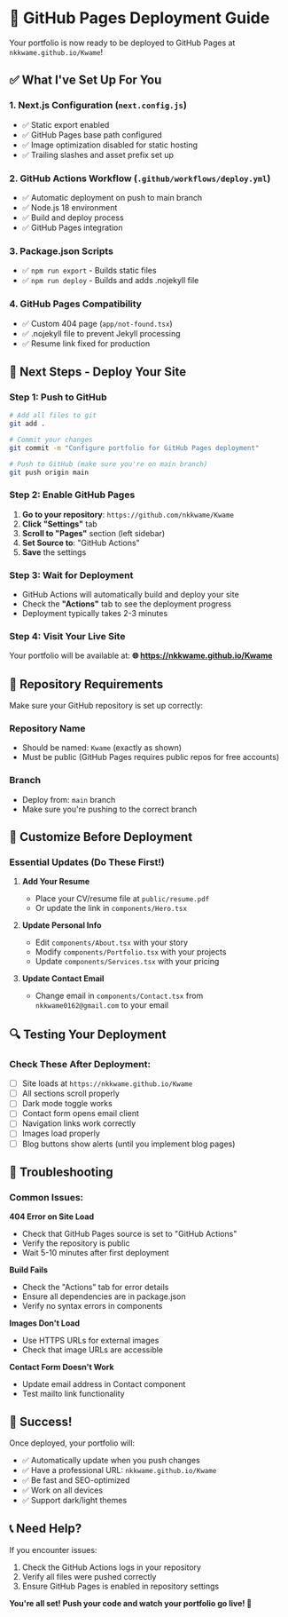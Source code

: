 # 🚀 GitHub Pages Deployment Guide

Your portfolio is now ready to be deployed to GitHub Pages at `nkkwame.github.io/Kwame`!

## ✅ What I've Set Up For You

### 1. **Next.js Configuration** (`next.config.js`)
- ✅ Static export enabled
- ✅ GitHub Pages base path configured
- ✅ Image optimization disabled for static hosting
- ✅ Trailing slashes and asset prefix set up

### 2. **GitHub Actions Workflow** (`.github/workflows/deploy.yml`)
- ✅ Automatic deployment on push to main branch
- ✅ Node.js 18 environment
- ✅ Build and deploy process
- ✅ GitHub Pages integration

### 3. **Package.json Scripts**
- ✅ `npm run export` - Builds static files
- ✅ `npm run deploy` - Builds and adds .nojekyll file

### 4. **GitHub Pages Compatibility**
- ✅ Custom 404 page (`app/not-found.tsx`)
- ✅ .nojekyll file to prevent Jekyll processing
- ✅ Resume link fixed for production

## 🎯 Next Steps - Deploy Your Site

### Step 1: Push to GitHub
```bash
# Add all files to git
git add .

# Commit your changes
git commit -m "Configure portfolio for GitHub Pages deployment"

# Push to GitHub (make sure you're on main branch)
git push origin main
```

### Step 2: Enable GitHub Pages
1. **Go to your repository**: `https://github.com/nkkwame/Kwame`
2. **Click "Settings"** tab
3. **Scroll to "Pages"** section (left sidebar)
4. **Set Source to**: "GitHub Actions"
5. **Save** the settings

### Step 3: Wait for Deployment
- GitHub Actions will automatically build and deploy your site
- Check the **"Actions"** tab to see the deployment progress
- Deployment typically takes 2-3 minutes

### Step 4: Visit Your Live Site
Your portfolio will be available at:
**🌐 https://nkkwame.github.io/Kwame**

## 🔧 Repository Requirements

Make sure your GitHub repository is set up correctly:

### Repository Name
- Should be named: `Kwame` (exactly as shown)
- Must be public (GitHub Pages requires public repos for free accounts)

### Branch
- Deploy from: `main` branch
- Make sure you're pushing to the correct branch

## 🎨 Customize Before Deployment

### Essential Updates (Do These First!)
1. **Add Your Resume** 
   - Place your CV/resume file at `public/resume.pdf`
   - Or update the link in `components/Hero.tsx`

2. **Update Personal Info**
   - Edit `components/About.tsx` with your story
   - Modify `components/Portfolio.tsx` with your projects
   - Update `components/Services.tsx` with your pricing

3. **Update Contact Email**
   - Change email in `components/Contact.tsx` from `nkkwame0162@gmail.com` to your email

## 🔍 Testing Your Deployment

### Check These After Deployment:
- [ ] Site loads at `https://nkkwame.github.io/Kwame`
- [ ] All sections scroll properly
- [ ] Dark mode toggle works
- [ ] Contact form opens email client
- [ ] Navigation links work correctly
- [ ] Images load properly
- [ ] Blog buttons show alerts (until you implement blog pages)

## 🚨 Troubleshooting

### Common Issues:

**404 Error on Site Load**
- Check that GitHub Pages source is set to "GitHub Actions"
- Verify the repository is public
- Wait 5-10 minutes after first deployment

**Build Fails**
- Check the "Actions" tab for error details
- Ensure all dependencies are in package.json
- Verify no syntax errors in components

**Images Don't Load**
- Use HTTPS URLs for external images
- Check that image URLs are accessible

**Contact Form Doesn't Work**
- Update email address in Contact component
- Test mailto link functionality

## 🎉 Success!

Once deployed, your portfolio will:
- ✅ Automatically update when you push changes
- ✅ Have a professional URL: `nkkwame.github.io/Kwame`
- ✅ Be fast and SEO-optimized
- ✅ Work on all devices
- ✅ Support dark/light themes

## 📞 Need Help?

If you encounter issues:
1. Check the GitHub Actions logs in your repository
2. Verify all files were pushed correctly
3. Ensure GitHub Pages is enabled in repository settings

**You're all set! Push your code and watch your portfolio go live! 🚀**
